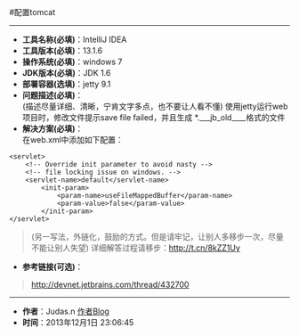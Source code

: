 #配置tomcat

---

* **工具名称(必填)**：IntelliJ IDEA
* **工具版本(必填)**：13.1.6
* **操作系统(必填)**：windows 7
* **JDK版本(必填)**：JDK 1.6
* **部署容器(选填)**：jetty 9.1
* **问题描述(必填)**：  
(描述尽量详细、清晰，宁肯文字多点，也不要让人看不懂)
使用jetty运行web项目时，修改文件提示save file failed，并且生成 *.\___jb\_old\____格式的文件
* **解决方案(必填)**：  
在web.xml中添加如下配置：
```
<servlet>       
	<!-- Override init parameter to avoid nasty -->       
	<!-- file locking issue on windows. -->       
	<servlet-name>default</servlet-name>       
		<init-param>           
			<param-name>useFileMappedBuffer</param-name>           
			<param-value>false</param-value>       
		</init-param> 
</servlet>
```
>(另一写法，外链化，鼓励的方式。但是请牢记，让别人多移步一次，尽量不能让别人失望)
>详细解答过程请移步：http://t.cn/8kZZ1Uy

* **参考链接(可选)**：
>http://devnet.jetbrains.com/thread/432700

---

* **作者**：Judas.n [作者Blog](http://www.YouMeek.com "个人博客")
* **时间**：2013年12月1日 23:06:45
